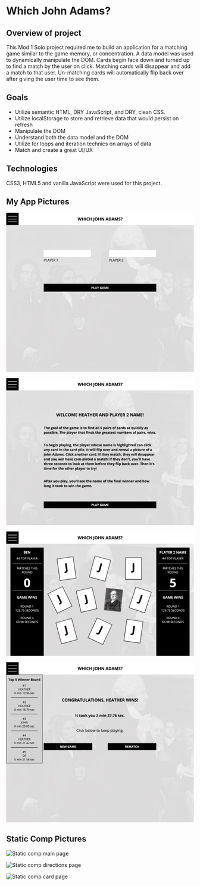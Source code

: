# Which John Adams?

## Overview of project
This Mod 1 Solo project required me to build an application for a matching game similar to the game memory, or concentration.   A data model was used to dynamically manipulate the DOM.   Cards begin face down and turned up to find a match by the user on click.  Matching cards will disappear and add a match to that user.  Un-matching cards will automatically flip back over after giving the user time to see them.

## Goals
* Utilize semantic HTML, DRY JavaScript, and DRY, clean CSS.
* Utilize localStorage to store and retrieve data that would persist on refresh
* Manipulate the DOM
* Understand both the data model and the DOM
* Utilize for loops and iteration technics on arrays of data
* Match and create a great UI/UX

## Technologies
CSS3, HTML5 and vanilla JavaScript were used for this project.

## My App Pictures
![My App Main Page](assets/my-app-main-page.png)

![My App Directions Page](assets/my-app-directions-page.png)

![My App Cards Page](assets/my-app-cards-page.png)

![My App Winner Page](assets/my-app-winner-page-with-winner-board.png)

## Static Comp Pictures
![Static comp main page](https://frontend.turing.io/projects/module-1/assets/which-beyonce/landing.png)

![Static comp directions page](https://frontend.turing.io/projects/module-1/assets/which-beyonce/directions.png)

![Static comp card page](https://frontend.turing.io/projects/module-1/assets/which-beyonce/game.png)
